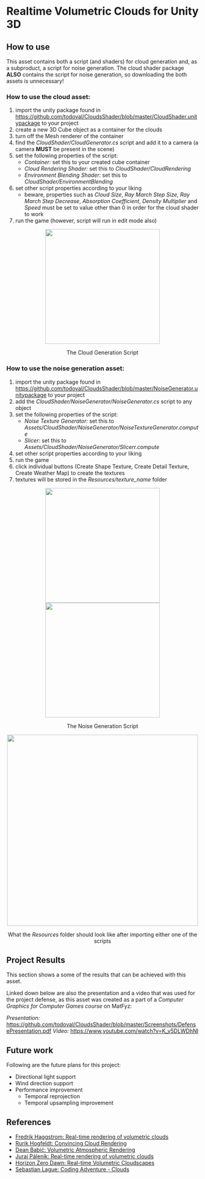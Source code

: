 # Realtime Volumetric Clouds for Unity 3D
## How to use

This asset contains both a script (and shaders) for cloud generation and, as a subproduct, a script for noise generation.
The cloud shader package **ALSO** contains the script for noise generation, so downloading the both assets is unnecessary!

### How to use the cloud asset: 
1. import the unity package found in https://github.com/todoval/CloudsShader/blob/master/CloudShader.unitypackage to your project
2. create a new 3D Cube object as a container for the clouds
3. turn off the Mesh renderer of the container
4. find the *CloudShader/CloudGenerator.cs* script and add it to a camera (a camera **MUST** be present in the scene)
5. set the following properties of the script:
   - *Container:* set this to your created cube container
   - *Cloud Rendering Shader:* set this to *CloudShader/CloudRendering*
   - *Environment Blending Shader:* set this to *CloudShader/EnvironmentBlending*
6. set other script properties according to your liking
   - beware, properties such as *Cloud Size*, *Ray March Step Size*, *Ray March Step Decrease*, *Absorption Coefficient*, *Density Multiplier* and *Speed* must be set to value other than 0 in order for the cloud shader to work 
7. run the game (however, script will run in edit mode also)

<p align="center">
    <img src="https://github.com/todoval/CloudsShader/blob/master/Screenshots/CloudScript.png" width="300px"</img>  
</p>
<p align="center"> The Cloud Generation Script </p>

### How to use the noise generation asset:
1. import the unity package found in https://github.com/todoval/CloudsShader/blob/master/NoiseGenerator.unitypackage to your project
1. add the *CloudShader/NoiseGenerator/NoiseGenerator.cs* script to any object
2. set the following properties of the script:
   - *Noise Texture Generator:* set this to *Assets/CloudShader/NoiseGenerator/NoiseTextureGenerator.compute*
   - *Slicer:* set this to *Assets/CloudShader/NoiseGenerator/Slicerr.compute*
3. set other script properties according to your liking
4. run the game
5. click individual buttons (Create Shape Texture, Create Detail Texture, Create Weather Map) to create the textures
6. textures will be stored in the *Resources/texture_name* folder

<p align="center">
   <img src="https://github.com/todoval/CloudsShader/blob/master/Screenshots/NoiseGenScript1.png" width="300px" />
   <img src="https://github.com/todoval/CloudsShader/blob/master/Screenshots/NoiseGenScript2.png" width="300px" />
</p>
<p align="center"> The Noise Generation Script </p>


<p align="center">
   <img src="https://github.com/todoval/CloudsShader/blob/master/Screenshots/Resources.png" width="500px" />
</p>
<p align="center"> What the <i>Resources</i> folder should look like after importing either one of the scripts </p>

## Project Results

This section shows a some of the results that can be achieved with this asset. 


Linked down below are also the presentation and a video that was used for the project defense, as this asset was created as a part of a *Computer Graphics for Computer Games course* on MatFyz: 

*Presentation:* https://github.com/todoval/CloudsShader/blob/master/Screenshots/DefensePresentation.pdf
*Video:* https://www.youtube.com/watch?v=K_v5DLWDhNI  

## Future work
Following are the future plans for this project: 
* Directional light support
* Wind direction support
* Performance improvement
   - Temporal reprojection
   - Temporal upsampling improvement

## References
- [Fredrik Haggstrom: Real-time rendering of volumetric clouds](http://www.diva-portal.org/smash/record.jsf?pid=diva2%3A1223894&dswid=-5880)
- [Rurik Hogfeldt: Convincing Cloud Rendering](https://odr.chalmers.se/handle/20.500.12380/241770)
- [Dean Babić: Volumetric Atmospheric Rendering](https://bib.irb.hr/datoteka/949019.Final_0036470256_56.pdf)
- [Juraj Páleník: Real-time rendering of volumetric clouds](https://is.muni.cz/th/d099f/thesis.pdf)
- [Horizon Zero Dawn: Real-time Volumetric Cloudscapes](https://www.guerrilla-games.com/read/the-real-time-volumetric-cloudscapes-of-horizon-zero-dawn)
- [Sebastian Lague: Coding Adventure - Clouds](https://www.youtube.com/watch?v=4QOcCGI6xOU&t=624s)

